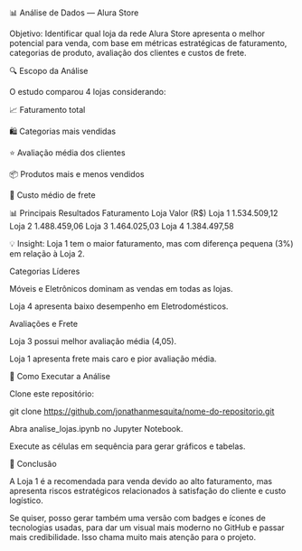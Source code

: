 📊 Análise de Dados — Alura Store

Objetivo:
Identificar qual loja da rede Alura Store apresenta o melhor potencial para venda, com base em métricas estratégicas de faturamento, categorias de produto, avaliação dos clientes e custos de frete.

🔍 Escopo da Análise

O estudo comparou 4 lojas considerando:

📈 Faturamento total

🛍 Categorias mais vendidas

⭐ Avaliação média dos clientes

📦 Produtos mais e menos vendidos

🚚 Custo médio de frete

📊 Principais Resultados
Faturamento
Loja	Valor (R$)
Loja 1	1.534.509,12
Loja 2	1.488.459,06
Loja 3	1.464.025,03
Loja 4	1.384.497,58

💡 Insight: Loja 1 tem o maior faturamento, mas com diferença pequena (3%) em relação à Loja 2.

Categorias Líderes

Móveis e Eletrônicos dominam as vendas em todas as lojas.

Loja 4 apresenta baixo desempenho em Eletrodomésticos.

Avaliações e Frete

Loja 3 possui melhor avaliação média (4,05).

Loja 1 apresenta frete mais caro e pior avaliação média.

🚀 Como Executar a Análise

Clone este repositório:

git clone https://github.com/jonathanmesquita/nome-do-repositorio.git


Abra analise_lojas.ipynb no Jupyter Notebook.

Execute as células em sequência para gerar gráficos e tabelas.

📌 Conclusão

A Loja 1 é a recomendada para venda devido ao alto faturamento, mas apresenta riscos estratégicos relacionados à satisfação do cliente e custo logístico.

Se quiser, posso gerar também uma versão com badges e ícones de tecnologias usadas, para dar um visual mais moderno no GitHub e passar mais credibilidade. Isso chama muito mais atenção para o projeto.
